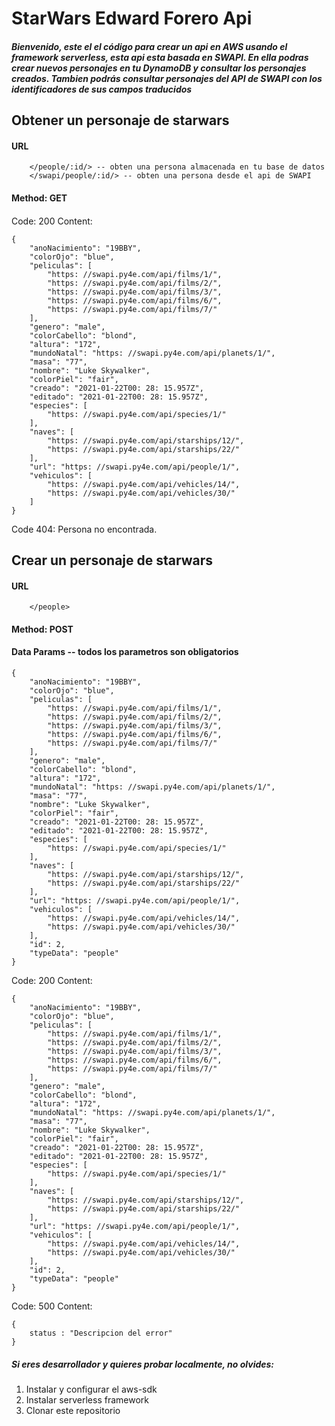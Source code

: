 # StarWars Edward Forero Api
##### Bienvenido, este el el código para crear un api en AWS usando el framework serverless, esta api esta basada en SWAPI. En ella podras crear nuevos personajes en tu DynamoDB y consultar los personajes creados. Tambien podrás consultar personajes del API de SWAPI con los identificadores de sus campos traducidos

## Obtener un personaje de starwars

#### URL
```
    </people/:id/> -- obten una persona almacenada en tu base de datos
    </swapi/people/:id/> -- obten una persona desde el api de SWAPI
```
#### Method: GET

#### <Respuesta Exitosa>
Code: 200
Content: 
```
{
    "anoNacimiento": "19BBY",
    "colorOjo": "blue",
    "peliculas": [
        "https: //swapi.py4e.com/api/films/1/",
        "https: //swapi.py4e.com/api/films/2/",
        "https: //swapi.py4e.com/api/films/3/",
        "https: //swapi.py4e.com/api/films/6/",
        "https: //swapi.py4e.com/api/films/7/"
    ],
    "genero": "male",
    "colorCabello": "blond",
    "altura": "172",
    "mundoNatal": "https: //swapi.py4e.com/api/planets/1/",
    "masa": "77",
    "nombre": "Luke Skywalker",
    "colorPiel": "fair",
    "creado": "2021-01-22T00: 28: 15.957Z",
    "editado": "2021-01-22T00: 28: 15.957Z",
    "especies": [
        "https: //swapi.py4e.com/api/species/1/"
    ],
    "naves": [
        "https: //swapi.py4e.com/api/starships/12/",
        "https: //swapi.py4e.com/api/starships/22/"
    ],
    "url": "https: //swapi.py4e.com/api/people/1/",
    "vehiculos": [
        "https: //swapi.py4e.com/api/vehicles/14/",
        "https: //swapi.py4e.com/api/vehicles/30/"
    ]
}
```


<Respuesta de error>
Code 404:
Persona no encontrada.


## Crear un personaje de starwars

#### URL
```
    </people>
```

#### Method: POST

#### Data Params -- todos los parametros son obligatorios
```
{
    "anoNacimiento": "19BBY",
    "colorOjo": "blue",
    "peliculas": [
        "https: //swapi.py4e.com/api/films/1/",
        "https: //swapi.py4e.com/api/films/2/",
        "https: //swapi.py4e.com/api/films/3/",
        "https: //swapi.py4e.com/api/films/6/",
        "https: //swapi.py4e.com/api/films/7/"
    ],
    "genero": "male",
    "colorCabello": "blond",
    "altura": "172",
    "mundoNatal": "https: //swapi.py4e.com/api/planets/1/",
    "masa": "77",
    "nombre": "Luke Skywalker",
    "colorPiel": "fair",
    "creado": "2021-01-22T00: 28: 15.957Z",
    "editado": "2021-01-22T00: 28: 15.957Z",
    "especies": [
        "https: //swapi.py4e.com/api/species/1/"
    ],
    "naves": [
        "https: //swapi.py4e.com/api/starships/12/",
        "https: //swapi.py4e.com/api/starships/22/"
    ],
    "url": "https: //swapi.py4e.com/api/people/1/",
    "vehiculos": [
        "https: //swapi.py4e.com/api/vehicles/14/",
        "https: //swapi.py4e.com/api/vehicles/30/"
    ],
    "id": 2,
    "typeData": "people"
}
```

<Respuesta Exitosa>
Code: 200
Content:

```
{
    "anoNacimiento": "19BBY",
    "colorOjo": "blue",
    "peliculas": [
        "https: //swapi.py4e.com/api/films/1/",
        "https: //swapi.py4e.com/api/films/2/",
        "https: //swapi.py4e.com/api/films/3/",
        "https: //swapi.py4e.com/api/films/6/",
        "https: //swapi.py4e.com/api/films/7/"
    ],
    "genero": "male",
    "colorCabello": "blond",
    "altura": "172",
    "mundoNatal": "https: //swapi.py4e.com/api/planets/1/",
    "masa": "77",
    "nombre": "Luke Skywalker",
    "colorPiel": "fair",
    "creado": "2021-01-22T00: 28: 15.957Z",
    "editado": "2021-01-22T00: 28: 15.957Z",
    "especies": [
        "https: //swapi.py4e.com/api/species/1/"
    ],
    "naves": [
        "https: //swapi.py4e.com/api/starships/12/",
        "https: //swapi.py4e.com/api/starships/22/"
    ],
    "url": "https: //swapi.py4e.com/api/people/1/",
    "vehiculos": [
        "https: //swapi.py4e.com/api/vehicles/14/",
        "https: //swapi.py4e.com/api/vehicles/30/"
    ],
    "id": 2,
    "typeData": "people"
}
```

Code: 500
Content: 
```
{ 
    status : "Descripcion del error"
}
```


##### Si eres desarrollador y quieres probar localmente, no olvides:
1. Instalar y configurar el aws-sdk
2. Instalar serverless framework
3. Clonar este repositorio